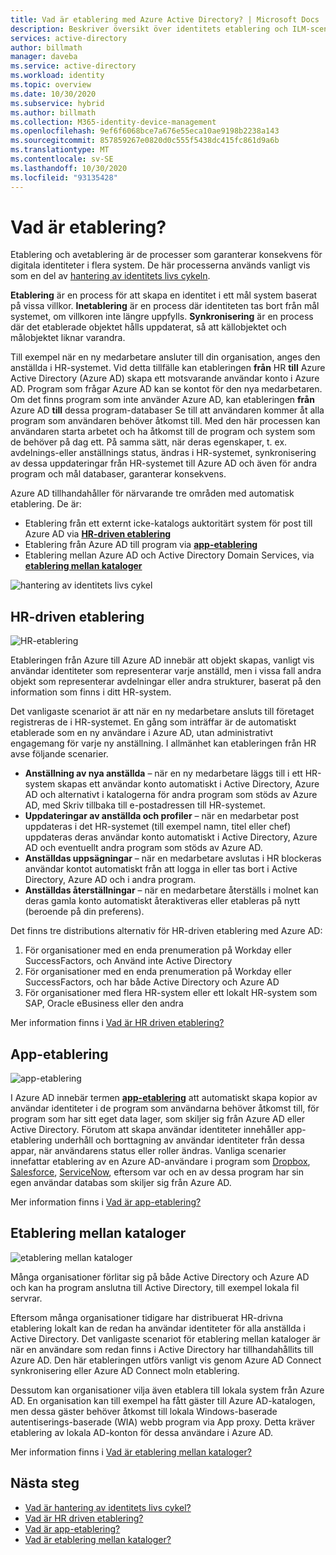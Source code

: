 ```yaml
---
title: Vad är etablering med Azure Active Directory? | Microsoft Docs
description: Beskriver översikt över identitets etablering och ILM-scenarier.
services: active-directory
author: billmath
manager: daveba
ms.service: active-directory
ms.workload: identity
ms.topic: overview
ms.date: 10/30/2020
ms.subservice: hybrid
ms.author: billmath
ms.collection: M365-identity-device-management
ms.openlocfilehash: 9ef6f6068bce7a676e55eca10ae9198b2238a143
ms.sourcegitcommit: 857859267e0820d0c555f5438dc415fc861d9a6b
ms.translationtype: MT
ms.contentlocale: sv-SE
ms.lasthandoff: 10/30/2020
ms.locfileid: "93135428"
---
```

# <a name="what-is-provisioning"></a>Vad är etablering?

Etablering och avetablering är de processer som garanterar konsekvens för digitala identiteter i flera system.  De här processerna används vanligt vis som en del av [hantering av identitets livs cykeln](what-is-identity-lifecycle-management.md).

**Etablering** är en process för att skapa en identitet i ett mål system baserat på vissa villkor.  **Inetablering** är en process där identiteten tas bort från mål systemet, om villkoren inte längre uppfylls. **Synkronisering** är en process där det etablerade objektet hålls uppdaterat, så att källobjektet och målobjektet liknar varandra.

Till exempel när en ny medarbetare ansluter till din organisation, anges den anställda i HR-systemet.  Vid detta tillfälle kan etableringen **från** HR **till** Azure Active Directory (Azure AD) skapa ett motsvarande användar konto i Azure AD. Program som frågar Azure AD kan se kontot för den nya medarbetaren.  Om det finns program som inte använder Azure AD, kan etableringen **från** Azure AD **till** dessa program-databaser Se till att användaren kommer åt alla program som användaren behöver åtkomst till.  Med den här processen kan användaren starta arbetet och ha åtkomst till de program och system som de behöver på dag ett.  På samma sätt, när deras egenskaper, t. ex. avdelnings-eller anställnings status, ändras i HR-systemet, synkronisering av dessa uppdateringar från HR-systemet till Azure AD och även för andra program och mål databaser, garanterar konsekvens.

Azure AD tillhandahåller för närvarande tre områden med automatisk etablering.  De är:  

- Etablering från ett externt icke-katalogs auktoritärt system för post till Azure AD via **[HR-driven etablering](#hr-driven-provisioning)**  
- Etablering från Azure AD till program via **[app-etablering](#app-provisioning)**  
- Etablering mellan Azure AD och Active Directory Domain Services, via **[etablering mellan kataloger](#inter-directory-provisioning)** 

![hantering av identitets livs cykel](media/what-is-provisioning/provisioning.png)

## <a name="hr-driven-provisioning"></a>HR-driven etablering

![HR-etablering](media/what-is-provisioning/cloud-2a.png)

Etableringen från Azure till Azure AD innebär att objekt skapas, vanligt vis användar identiteter som representerar varje anställd, men i vissa fall andra objekt som representerar avdelningar eller andra strukturer, baserat på den information som finns i ditt HR-system.  

Det vanligaste scenariot är att när en ny medarbetare ansluts till företaget registreras de i HR-systemet.  En gång som inträffar är de automatiskt etablerade som en ny användare i Azure AD, utan administrativt engagemang för varje ny anställning.  I allmänhet kan etableringen från HR avse följande scenarier.

- **Anställning av nya anställda** – när en ny medarbetare läggs till i ett HR-system skapas ett användar konto automatiskt i Active Directory, Azure AD och alternativt i katalogerna för andra program som stöds av Azure AD, med Skriv tillbaka till e-postadressen till HR-systemet.
- **Uppdateringar av anställda och profiler** – när en medarbetar post uppdateras i det HR-systemet (till exempel namn, titel eller chef) uppdateras deras användar konto automatiskt i Active Directory, Azure AD och eventuellt andra program som stöds av Azure AD.
- **Anställdas uppsägningar** – när en medarbetare avslutas i HR blockeras användar kontot automatiskt från att logga in eller tas bort i Active Directory, Azure AD och i andra program.
- **Anställdas återställningar** – när en medarbetare återställs i molnet kan deras gamla konto automatiskt återaktiveras eller etableras på nytt (beroende på din preferens).

Det finns tre distributions alternativ för HR-driven etablering med Azure AD:

1. För organisationer med en enda prenumeration på Workday eller SuccessFactors, och Använd inte Active Directory
1. För organisationer med en enda prenumeration på Workday eller SuccessFactors, och har både Active Directory och Azure AD
1. För organisationer med flera HR-system eller ett lokalt HR-system som SAP, Oracle eBusiness eller den andra

Mer information finns i [Vad är HR driven etablering?](what-is-hr-driven-provisioning.md)

## <a name="app-provisioning"></a>App-etablering

![app-etablering](media/what-is-provisioning/cloud-3b.png)

I Azure AD innebär termen **[app-etablering](https://docs.microsoft.com/azure/active-directory/manage-apps/user-provisioning)** att automatiskt skapa kopior av användar identiteter i de program som användarna behöver åtkomst till, för program som har sitt eget data lager, som skiljer sig från Azure AD eller Active Directory. Förutom att skapa användar identiteter innehåller app-etablering underhåll och borttagning av användar identiteter från dessa appar, när användarens status eller roller ändras. Vanliga scenarier innefattar etablering av en Azure AD-användare i program som [Dropbox](https://docs.microsoft.com/azure/active-directory/saas-apps/dropboxforbusiness-provisioning-tutorial), [Salesforce](https://docs.microsoft.com/azure/active-directory/saas-apps/salesforce-provisioning-tutorial), [ServiceNow](https://docs.microsoft.com/azure/active-directory/saas-apps/servicenow-provisioning-tutorial), eftersom var och en av dessa program har sin egen användar databas som skiljer sig från Azure AD.

Mer information finns i [Vad är app-etablering?](what-is-app-provisioning.md)

## <a name="inter-directory-provisioning"></a>Etablering mellan kataloger

![etablering mellan kataloger](media/what-is-provisioning/cloud-4a.png)

Många organisationer förlitar sig på både Active Directory och Azure AD och kan ha program anslutna till Active Directory, till exempel lokala fil servrar.

Eftersom många organisationer tidigare har distribuerat HR-drivna etablering lokalt kan de redan ha användar identiteter för alla anställda i Active Directory.   Det vanligaste scenariot för etablering mellan kataloger är när en användare som redan finns i Active Directory har tillhandahållits till Azure AD.  Den här etableringen utförs vanligt vis genom Azure AD Connect synkronisering eller Azure AD Connect moln etablering. 

Dessutom kan organisationer vilja även etablera till lokala system från Azure AD.  En organisation kan till exempel ha fått gäster till Azure AD-katalogen, men dessa gäster behöver åtkomst till lokala Windows-baserade autentiserings-baserade (WIA) webb program via App proxy.  Detta kräver etablering av lokala AD-konton för dessa användare i Azure AD.

Mer information finns i [Vad är etablering mellan kataloger?](what-is-inter-directory-provisioning.md)

 
## <a name="next-steps"></a>Nästa steg 
- [Vad är hantering av identitets livs cykel?](what-is-identity-lifecycle-management.md)
- [Vad är HR driven etablering?](what-is-hr-driven-provisioning.md)
- [Vad är app-etablering?](what-is-app-provisioning.md)
- [Vad är etablering mellan kataloger?](what-is-inter-directory-provisioning.md)
